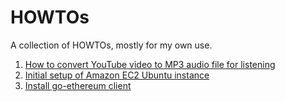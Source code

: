 # HOWTOs

A collection of HOWTOs, mostly for my own use.

1. [How to convert YouTube video to MP3 audio file for listening](convert-youtube-to-mp3.md)
2. [Initial setup of Amazon EC2 Ubuntu instance](initial-setup-amazon-ec2-ubuntu-instance.md)
3. [Install go-ethereum client](install-go-ethereum-client.md)
